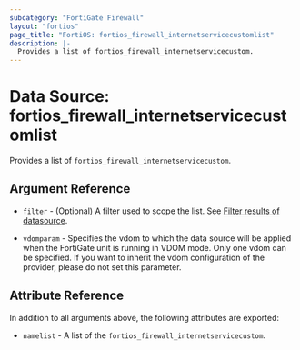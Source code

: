 ```yaml
---
subcategory: "FortiGate Firewall"
layout: "fortios"
page_title: "FortiOS: fortios_firewall_internetservicecustomlist"
description: |-
  Provides a list of fortios_firewall_internetservicecustom.
---
```


# Data Source: fortios_firewall_internetservicecustomlist
Provides a list of `fortios_firewall_internetservicecustom`.

## Argument Reference

* `filter` - (Optional) A filter used to scope the list. See [Filter results of datasource](https://registry.terraform.io/providers/poroping/fortios/latest/docs/guides/fgt_filter).

* `vdomparam` - Specifies the vdom to which the data source will be applied when the FortiGate unit is running in VDOM mode. Only one vdom can be specified. If you want to inherit the vdom configuration of the provider, please do not set this parameter.

## Attribute Reference

In addition to all arguments above, the following attributes are exported:

* `namelist` -  A list of the `fortios_firewall_internetservicecustom`.
